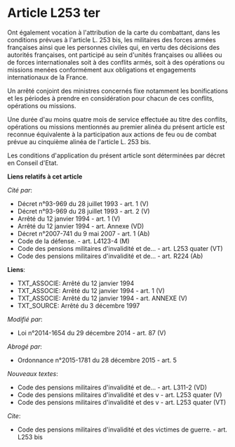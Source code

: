 # Article L253 ter

Ont également vocation à l'attribution de la carte du combattant, dans les conditions prévues à l'article L. 253 bis, les
militaires des forces armées françaises ainsi que les personnes civiles qui, en vertu des décisions des autorités françaises,
ont participé au sein d'unités françaises ou alliées ou de forces internationales soit à des conflits armés, soit à des
opérations ou missions menées conformément aux obligations et engagements internationaux de la France. 

Un arrêté conjoint des ministres concernés fixe notamment les bonifications et les périodes à prendre en considération pour
chacun de ces conflits, opérations ou missions. 

Une durée d'au moins quatre mois de service effectuée au titre des conflits, opérations ou missions mentionnés au premier
alinéa du présent article est reconnue équivalente à la participation aux actions de feu ou de combat prévue au cinquième
alinéa de l'article L. 253 bis.

Les conditions d'application du présent article sont déterminées par décret en Conseil d'Etat.

**Liens relatifs à cet article**

_Cité par_:

  - Décret n°93-969 du 28 juillet 1993 - art. 1 (V)
  - Décret n°93-969 du 28 juillet 1993 - art. 2 (V)
  - Arrêté du 12 janvier 1994 - art. 1 (V)
  - Arrêté du 12 janvier 1994 - art. Annexe (VD)
  - Décret n°2007-741 du 9 mai 2007 - art. 1 (Ab)
  - Code de la défense. - art. L4123-4 (M)
  - Code des pensions militaires d'invalidité et de... - art. L253 quater (VT)
  - Code des pensions militaires d'invalidité et de... - art. R224 (Ab)

**Liens**:

  - TXT_ASSOCIE: Arrêté du 12 janvier 1994
  - TXT_ASSOCIE: Arrêté du 12 janvier 1994 - art. 1 (V)
  - TXT_ASSOCIE: Arrêté du 12 janvier 1994 - art. ANNEXE (V)
  - TXT_SOURCE: Arrêté du 3 décembre 1997

_Modifié par_:

  - Loi n°2014-1654 du 29 décembre 2014 - art. 87 (V)

_Abrogé par_:

  - Ordonnance n°2015-1781 du 28 décembre 2015 - art. 5

_Nouveaux textes_:

  - Code des pensions militaires d'invalidité et de... - art. L311-2 (VD)
  - Code des pensions militaires d'invalidité et des v - art. L253 quater (V)
  - Code des pensions militaires d'invalidité et des v - art. L253 quater (VT)

_Cite_:

  - Code des pensions militaires d'invalidité et des victimes de guerre. - art. L253 bis
